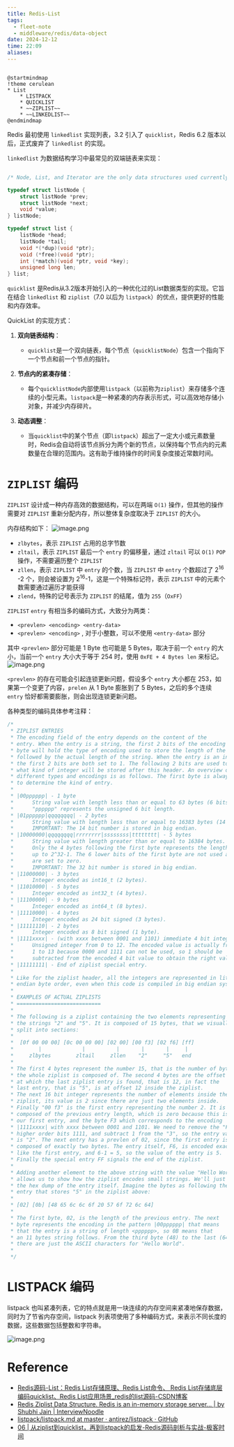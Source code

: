 ```yaml
---
title: Redis-List
tags:
  - fleet-note
  - middleware/redis/data-object
date: 2024-12-12
time: 22:09
aliases:
---
```



```plantuml

@startmindmap
!theme cerulean
* List
	* LISTPACK
	* QUICKLIST
	* ~~ZIPLIST~~
	* ~~LINKEDLIST~~
@endmindmap
```

Redis 最初使用 `linkedlist` 实现列表，3.2 引入了 `quicklist`，Redis 6.2 版本以后，正式废弃了 `linkedlist` 的实现。

`linkedlist` 为数据结构学习中最常见的双端链表来实现：

```c

/* Node, List, and Iterator are the only data structures used currently. */

typedef struct listNode {
    struct listNode *prev;
    struct listNode *next;
    void *value;
} listNode;

typedef struct list {
    listNode *head;
    listNode *tail;
    void *(*dup)(void *ptr);
    void (*free)(void *ptr);
    int (*match)(void *ptr, void *key);
    unsigned long len;
} list;
```

`quicklist` 是Redis从3.2版本开始引入的一种优化过的List数据类型的实现。它旨在结合 `linkedlist` 和 `ziplist`（7.0 以后为 `listpack`）的优点，提供更好的性能和内存效率。

QuickList 的实现方式：

1. **双向链表结构**：
   - `quicklist`是一个双向链表，每个节点（`quicklistNode`）包含一个指向下一个节点和前一个节点的指针。
   
2. **节点内的紧凑存储**：
   - 每个`quicklistNode`内部使用`listpack`（以前称为`ziplist`）来存储多个连续的小型元素。`listpack`是一种紧凑的内存表示形式，可以高效地存储小对象，并减少内存碎片。

3. **动态调整**：
   - 当`quicklist`中的某个节点（即`listpack`）超出了一定大小或元素数量时，Redis会自动将该节点拆分为两个新的节点，以保持每个节点内的元素数量在合理的范围内。这有助于维持操作的时间复杂度接近常数时间。

# `ZIPLIST` 编码

`ZIPLIST` 设计成一种内存高效的数据结构，可以在两端 `O(1)` 操作，但其他的操作需要对 `ZIPLIST` 重新分配内存，所以整体复杂度取决于 `ZIPLIST` 的大小。

内存结构如下：
![image.png](https://images.hnzhrh.com/note/20241214153120.png)

* `zlbytes`，表示 `ZIPLIST` 占用的总字节数
* `zltail`，表示 `ZIPLIST` 最后一个 `entry` 的偏移量，通过 `zltail` 可以 `O(1)` `POP` 操作，不需要遍历整个 `ZIPLIST`
* `zllen`，表示 `ZIPLIST` 中 `entry` 的个数，当 `ZIPLIST` 中 `entry` 个数超过了 2<sup>16</sup> -2 个，则会被设置为 2<sup>16</sup>-1，这是一个特殊标记符，表示 `ZIPLIST` 中的元素个数需要通过遍历才能获得
* `zlend`，特殊的记号表示为 `ZIPLIST` 的结尾，值为 `255`（`OxFF`）


`ZIPLIST` `entry` 有相当多的编码方式，大致分为两类：
* `<prevlen> <encoding> <entry-data>`
* `<prevlen> <encoding>` , 对于小整数，可以不使用 `<entry-data>` 部分

其中 `<prevlen>` 部分可能是 1 Byte 也可能是 5 Bytes，取决于前一个 `entry` 的大小，当前一个 `entry` 大小大于等于 254 时，使用 `0xFE + 4 Bytes len` 来标记。
![image.png](https://images.hnzhrh.com/note/20241214155939.png)

`<prevlen>` 的存在可能会引起连锁更新问题，假设多个 `entry` 大小都在 253，如果第一个变更了内容，`prelen` 从 1 Byte 膨胀到了 5 Bytes，之后的多个连续 `entry` 恰好都需要膨胀，则会出现连锁更新问题。

各种类型的编码具体参考注释：

```c
/* 
 * ZIPLIST ENTRIES
 * The encoding field of the entry depends on the content of the
 * entry. When the entry is a string, the first 2 bits of the encoding first
 * byte will hold the type of encoding used to store the length of the string,
 * followed by the actual length of the string. When the entry is an integer
 * the first 2 bits are both set to 1. The following 2 bits are used to specify
 * what kind of integer will be stored after this header. An overview of the
 * different types and encodings is as follows. The first byte is always enough
 * to determine the kind of entry.
 *
 * |00pppppp| - 1 byte
 *      String value with length less than or equal to 63 bytes (6 bits).
 *      "pppppp" represents the unsigned 6 bit length.
 * |01pppppp|qqqqqqqq| - 2 bytes
 *      String value with length less than or equal to 16383 bytes (14 bits).
 *      IMPORTANT: The 14 bit number is stored in big endian.
 * |10000000|qqqqqqqq|rrrrrrrr|ssssssss|tttttttt| - 5 bytes
 *      String value with length greater than or equal to 16384 bytes.
 *      Only the 4 bytes following the first byte represents the length
 *      up to 2^32-1. The 6 lower bits of the first byte are not used and
 *      are set to zero.
 *      IMPORTANT: The 32 bit number is stored in big endian.
 * |11000000| - 3 bytes
 *      Integer encoded as int16_t (2 bytes).
 * |11010000| - 5 bytes
 *      Integer encoded as int32_t (4 bytes).
 * |11100000| - 9 bytes
 *      Integer encoded as int64_t (8 bytes).
 * |11110000| - 4 bytes
 *      Integer encoded as 24 bit signed (3 bytes).
 * |11111110| - 2 bytes
 *      Integer encoded as 8 bit signed (1 byte).
 * |1111xxxx| - (with xxxx between 0001 and 1101) immediate 4 bit integer.
 *      Unsigned integer from 0 to 12. The encoded value is actually from
 *      1 to 13 because 0000 and 1111 can not be used, so 1 should be
 *      subtracted from the encoded 4 bit value to obtain the right value.
 * |11111111| - End of ziplist special entry.
 *
 * Like for the ziplist header, all the integers are represented in little
 * endian byte order, even when this code is compiled in big endian systems.
 *
 * EXAMPLES OF ACTUAL ZIPLISTS
 * ===========================
 *
 * The following is a ziplist containing the two elements representing
 * the strings "2" and "5". It is composed of 15 bytes, that we visually
 * split into sections:
 *
 *  [0f 00 00 00] [0c 00 00 00] [02 00] [00 f3] [02 f6] [ff]
 *        |             |          |       |       |     |
 *     zlbytes        zltail     zllen    "2"     "5"   end
 *
 * The first 4 bytes represent the number 15, that is the number of bytes
 * the whole ziplist is composed of. The second 4 bytes are the offset
 * at which the last ziplist entry is found, that is 12, in fact the
 * last entry, that is "5", is at offset 12 inside the ziplist.
 * The next 16 bit integer represents the number of elements inside the
 * ziplist, its value is 2 since there are just two elements inside.
 * Finally "00 f3" is the first entry representing the number 2. It is
 * composed of the previous entry length, which is zero because this is
 * our first entry, and the byte F3 which corresponds to the encoding
 * |1111xxxx| with xxxx between 0001 and 1101. We need to remove the "F"
 * higher order bits 1111, and subtract 1 from the "3", so the entry value
 * is "2". The next entry has a prevlen of 02, since the first entry is
 * composed of exactly two bytes. The entry itself, F6, is encoded exactly
 * like the first entry, and 6-1 = 5, so the value of the entry is 5.
 * Finally the special entry FF signals the end of the ziplist.
 *
 * Adding another element to the above string with the value "Hello World"
 * allows us to show how the ziplist encodes small strings. We'll just show
 * the hex dump of the entry itself. Imagine the bytes as following the
 * entry that stores "5" in the ziplist above:
 *
 * [02] [0b] [48 65 6c 6c 6f 20 57 6f 72 6c 64]
 *
 * The first byte, 02, is the length of the previous entry. The next
 * byte represents the encoding in the pattern |00pppppp| that means
 * that the entry is a string of length <pppppp>, so 0B means that
 * an 11 bytes string follows. From the third byte (48) to the last (64)
 * there are just the ASCII characters for "Hello World".
 *
 */
```


# LISTPACK 编码

listpack 也叫紧凑列表，它的特点就是用一块连续的内存空间来紧凑地保存数据，同时为了节省内存空间，listpack 列表项使用了多种编码方式，来表示不同长度的数据，这些数据包括整数和字符串。

![image.png](https://images.hnzhrh.com/note/20241214190629.png)



# Reference
* [Redis源码-List：Redis List存储原理、Redis List命令、 Redis List存储底层编码quicklist、Redis List应用场景\_redis的list源码-CSDN博客](https://blog.csdn.net/qq_41929714/article/details/126342953)
* [Redis Ziplist Data Structure. Redis is an in-memory storage server… \| by Shubhi Jain \| InterviewNoodle](https://interviewnoodle.com/redis-ziplist-data-structure-23c8e7e3266d)
* [listpack/listpack.md at master · antirez/listpack · GitHub](https://github.com/antirez/listpack/blob/master/listpack.md)
* [06 \| 从ziplist到quicklist，再到listpack的启发-Redis源码剖析与实战-极客时间](https://time.geekbang.org/column/article/405387)